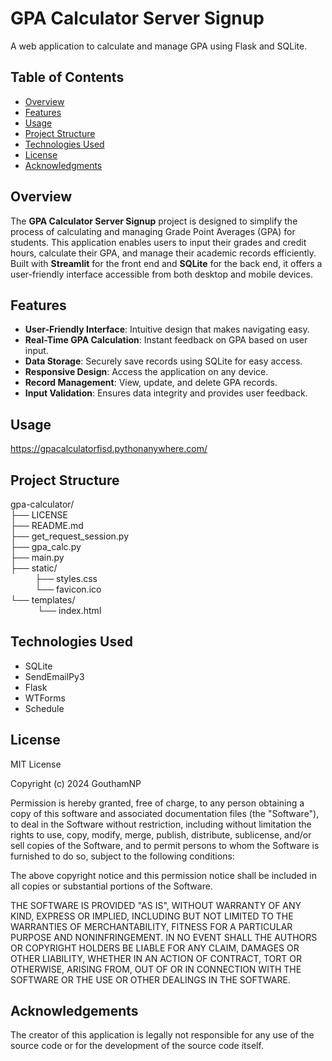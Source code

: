 # GPA Calculator Server Signup

A web application to calculate and manage GPA using Flask and SQLite.

## Table of Contents

- [Overview](#overview)
- [Features](#features)
- [Usage](#usage)
- [Project Structure](#project-structure)
- [Technologies Used](#technologies-used)
- [License](#license)
- [Acknowledgments](#acknowledgments)

## Overview

The **GPA Calculator Server Signup** project is designed to simplify the process of calculating and managing Grade Point Averages (GPA) for students. This application enables users to input their grades and credit hours, calculate their GPA, and manage their academic records efficiently. Built with **Streamlit** for the front end and **SQLite** for the back end, it offers a user-friendly interface accessible from both desktop and mobile devices.

## Features

- **User-Friendly Interface**: Intuitive design that makes navigating easy.
- **Real-Time GPA Calculation**: Instant feedback on GPA based on user input.
- **Data Storage**: Securely save records using SQLite for easy access.
- **Responsive Design**: Access the application on any device.
- **Record Management**: View, update, and delete GPA records.
- **Input Validation**: Ensures data integrity and provides user feedback.

## Usage
https://gpacalculatorfisd.pythonanywhere.com/

## Project Structure
gpa-calculator/ <br>
├── LICENSE <br>
├── README.md <br>
├── get_request_session.py <br>
├── gpa_calc.py <br>
├── main.py <br>
├── static/ <br>
&nbsp;&nbsp;&nbsp;&nbsp;&nbsp;&nbsp;&nbsp;&nbsp;&nbsp;&nbsp;├── styles.css <br>
&nbsp;&nbsp;&nbsp;&nbsp;&nbsp;&nbsp;&nbsp;&nbsp;&nbsp; └── favicon.ico <br>
└── templates/ <br>
&nbsp;&nbsp;&nbsp;&nbsp;&nbsp;&nbsp;&nbsp;&nbsp;&nbsp;&nbsp;&nbsp;└── index.html <br>


## Technologies Used

- SQLite
- SendEmailPy3
- Flask
- WTForms
- Schedule

## License
MIT License

Copyright (c) 2024 GouthamNP

Permission is hereby granted, free of charge, to any person obtaining a copy
of this software and associated documentation files (the "Software"), to deal
in the Software without restriction, including without limitation the rights
to use, copy, modify, merge, publish, distribute, sublicense, and/or sell
copies of the Software, and to permit persons to whom the Software is
furnished to do so, subject to the following conditions:

The above copyright notice and this permission notice shall be included in all
copies or substantial portions of the Software.

THE SOFTWARE IS PROVIDED "AS IS", WITHOUT WARRANTY OF ANY KIND, EXPRESS OR
IMPLIED, INCLUDING BUT NOT LIMITED TO THE WARRANTIES OF MERCHANTABILITY,
FITNESS FOR A PARTICULAR PURPOSE AND NONINFRINGEMENT. IN NO EVENT SHALL THE
AUTHORS OR COPYRIGHT HOLDERS BE LIABLE FOR ANY CLAIM, DAMAGES OR OTHER
LIABILITY, WHETHER IN AN ACTION OF CONTRACT, TORT OR OTHERWISE, ARISING FROM,
OUT OF OR IN CONNECTION WITH THE SOFTWARE OR THE USE OR OTHER DEALINGS IN THE
SOFTWARE.

## Acknowledgements
The creator of this application is legally not responsible for any use of the source code or for the development of the source code itself.
